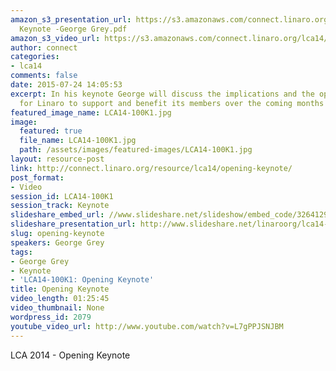 ```yaml
---
amazon_s3_presentation_url: https://s3.amazonaws.com/connect.linaro.org/lca14/presentations/LCA14
  Keynote -George Grey.pdf
amazon_s3_video_url: https://s3.amazonaws.com/connect.linaro.org/lca14/videos/03-03-Monday/LCA14-OpeningKeynote.mp4
author: connect
categories:
- lca14
comments: false
date: 2015-07-24 14:05:53
excerpt: In his keynote George will discuss the implications and the opportunities
  for Linaro to support and benefit its members over the coming months
featured_image_name: LCA14-100K1.jpg
image:
  featured: true
  file_name: LCA14-100K1.jpg
  path: /assets/images/featured-images/LCA14-100K1.jpg
layout: resource-post
link: http://connect.linaro.org/resource/lca14/opening-keynote/
post_format:
- Video
session_id: LCA14-100K1
session_track: Keynote
slideshare_embed_url: //www.slideshare.net/slideshow/embed_code/32641296
slideshare_presentation_url: http://www.slideshare.net/linaroorg/lca14-keynote-georgegrey
slug: opening-keynote
speakers: George Grey
tags:
- George Grey
- Keynote
- 'LCA14-100K1: Opening Keynote'
title: Opening Keynote
video_length: 01:25:45
video_thumbnail: None
wordpress_id: 2079
youtube_video_url: http://www.youtube.com/watch?v=L7gPPJSNJBM
---
```


LCA 2014 - Opening Keynote